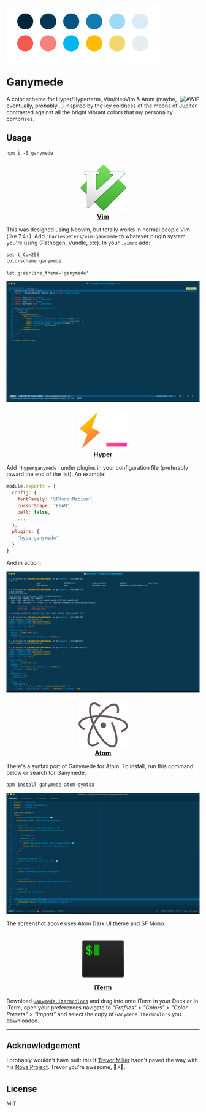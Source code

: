 ![Color Palette for Ganymede](assets/ganymede-palette.png)

# Ganymede

<a href="https://github.com/charlespeters/VVWIP">
  <img src="https://unpkg.com/vvwip/AWIP.svg" alt="AWIP" align='right' />
</a>

A color scheme for Hyper/Hyperterm, Vim/NeoVim & Atom (maybe, eventually, probably...) inspired by the icy coldness of the moons of Jupiter contrasted against all the bright vibrant colors that my personality comprises.


## Usage

```
npm i -S ganymede
```

<h3 align='center'>
  <img alt='Vim Icon' src='assets/vim.png' />
  <br />
  <a href='https://github.com/charlespeters/ganymede.vim'>Vim</a>
</h3>

This was designed using Neovim, but totally works in normal people Vim (like 7.4+). Add `charlespeters/vim-ganymede` to whatever plugin system you're using (Pathogen, Vundle, etc). In your `.vimrc` add:

```vim
set t_Co=256
colorscheme ganymede

let g:airline_theme='ganymede'
```

![Screenshot of Vim using Ganymede](assets/screenshot-vim.png)

<h3 align='center'>
  <img alt='Hyper Icon' src='assets/hyper.png' />
  <br />
  <a href='https://github.com/charlespeters/hyperganymede'>Hyper</a>
</h3>


Add `'hyperganymede'` under plugins in your configuration file (preferably toward the end of the list). An example:

```js
module.exports = {
  config: {
    fontFamily: 'SFMono-Medium',
    cursorShape: 'BEAM',
    bell: false,
    ...
  },
  plugins: {
    'hyperganymede'
  }
}
```

And in action:

![Screenshot of Hyper using Ganymede](assets/screenshot-hyper.png)

<h3 align='center'>
  <img alt='Atom Icon' src='assets/atom.png' />
  <br />
  <a href='https://github.com/charlespeters/ganymede-atom-syntax'>Atom</a>
</h3>

There's a syntax port of Ganymede for Atom. To install, run this command below or search for Ganymede.

```
apm install ganymede-atom-syntax
```

![Screenshot of Atom using Ganymede](assets/screenshot-atom.png)

The screenshot above uses Atom Dark UI theme and SF Mono.

<h3 align='center'>
  <img alt='iTerm Icon' src='assets/iterm.png' />
  <br />
  <a href='https://github.com/charlespeters/ganymede-iterm'>iTerm</a>
</h3>

Download [`Ganymede.itermcolors`](https://raw.githubusercontent.com/charlespeters/ganymede-iterm/master/Ganymede.itermcolors) and drag into onto iTerm in your Dock or In iTerm, open your preferences
navigate to _"Profiles" > "Colors" > "Color Presets" > "Import"_ and select the copy of `Ganymede.itermcolors` you downloaded.

---

## Acknowledgement

I probably wouldn't have built this if [Trevor Miller](https://twitter.com/trevordmiller) hadn't paved the way with his [Nova Project](http://www.trevordmiller.com/nova/). Trevor you're awesome, 🍻⚡️🎉.

## License

MIT
